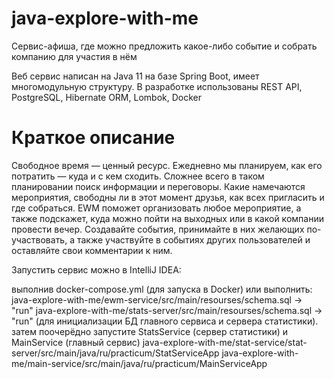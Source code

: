 # java-explore-with-me
Сервис-афиша, где можно предложить какое-либо событие и собрать компанию для участия в нём

Веб сервис написан на Java 11 на базе Spring Boot, имеет многомодульную структуру. В разработке использованы REST API, PostgreSQL, Hibernate ORM, Lombok, Docker

# Краткое описание
Свободное время — ценный ресурс. Ежедневно мы планируем, как его потратить — куда и с кем сходить. Сложнее всего в таком планировании поиск информации и переговоры. Какие намечаются мероприятия, свободны ли в этот момент друзья, как всех пригласить и где собраться. EWM поможет организовать любое мероприятие, а также подскажет, куда можно пойти на выходных или в какой компании провести вечер. Создавайте события, принимайте в них желающих по-участвовать, а также участвуйте в событиях других пользователей и оставляйте свои комментарии к ним.

Запустить сервис можно в IntelliJ IDEA:

выполнив docker-compose.yml (для запуска в Docker)
или выполнить:
java-explore-with-me/ewm-service/src/main/resourses/schema.sql -> "run" java-explore-with-me/stats-server/src/main/resourses/schema.sql -> "run" (для инициализации БД главного сервиса и сервера статистики).
затем поочерёдно запустите StatsService (сервер статистики) и MainService (главный сервис) 
java-explore-with-me/stat-service/stat-server/src/main/java/ru/practicum/StatServiceApp 
java-explore-with-me/main-service/src/main/java/ru/practicum/MainServiceApp
